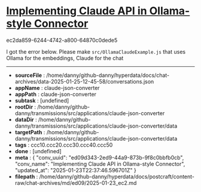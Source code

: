 # [Implementing Claude API in Ollama-style Connector](https://claude.ai/chat/ed09d343-2ed9-44a9-873b-9f8c0bbfb0cb)

ec2da859-6244-4742-a800-64870c0dede5

I got the error below. Please make `src/OllamaClaudeExample.js` that uses Ollama for the embeddings, Claude for the chat

---

* **sourceFile** : /home/danny/github-danny/hyperdata/docs/chat-archives/data-2025-01-25-12-45-58/conversations.json
* **appName** : claude-json-converter
* **appPath** : claude-json-converter
* **subtask** : [undefined]
* **rootDir** : /home/danny/github-danny/transmissions/src/applications/claude-json-converter
* **dataDir** : /home/danny/github-danny/transmissions/src/applications/claude-json-converter/data
* **targetPath** : /home/danny/github-danny/transmissions/src/applications/claude-json-converter/data
* **tags** : ccc10.ccc20.ccc30.ccc40.ccc50
* **done** : [undefined]
* **meta** : {
  "conv_uuid": "ed09d343-2ed9-44a9-873b-9f8c0bbfb0cb",
  "conv_name": "Implementing Claude API in Ollama-style Connector",
  "updated_at": "2025-01-23T22:37:46.596701Z"
}
* **filepath** : /home/danny/github-danny/hyperdata/docs/postcraft/content-raw/chat-archives/md/ed09/2025-01-23_ec2.md